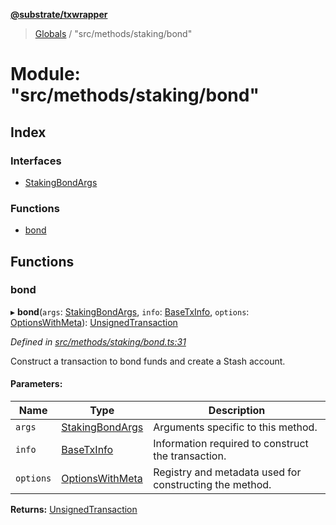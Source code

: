 **[@substrate/txwrapper](../README.md)**

> [Globals](../globals.md) / "src/methods/staking/bond"

# Module: "src/methods/staking/bond"

## Index

### Interfaces

* [StakingBondArgs](../interfaces/_src_methods_staking_bond_.stakingbondargs.md)

### Functions

* [bond](_src_methods_staking_bond_.md#bond)

## Functions

### bond

▸ **bond**(`args`: [StakingBondArgs](../interfaces/_src_methods_staking_bond_.stakingbondargs.md), `info`: [BaseTxInfo](../interfaces/_src_util_types_.basetxinfo.md), `options`: [OptionsWithMeta](../interfaces/_src_util_types_.optionswithmeta.md)): [UnsignedTransaction](../interfaces/_src_util_types_.unsignedtransaction.md)

*Defined in [src/methods/staking/bond.ts:31](https://github.com/paritytech/txwrapper/blob/edb5fa7/src/methods/staking/bond.ts#L31)*

Construct a transaction to bond funds and create a Stash account.

#### Parameters:

Name | Type | Description |
------ | ------ | ------ |
`args` | [StakingBondArgs](../interfaces/_src_methods_staking_bond_.stakingbondargs.md) | Arguments specific to this method. |
`info` | [BaseTxInfo](../interfaces/_src_util_types_.basetxinfo.md) | Information required to construct the transaction. |
`options` | [OptionsWithMeta](../interfaces/_src_util_types_.optionswithmeta.md) | Registry and metadata used for constructing the method.  |

**Returns:** [UnsignedTransaction](../interfaces/_src_util_types_.unsignedtransaction.md)
